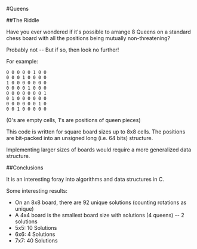 #Queens

##The Riddle

Have you ever wondered if it's possible to arrange 8 Queens on a standard chess board with all the positions being mutually non-threatening?

Probably not -- But if so, then look no further!

For example:

    0 0 0 0 0 1 0 0 
    0 0 0 1 0 0 0 0 
    1 0 0 0 0 0 0 0 
    0 0 0 0 1 0 0 0 
    0 0 0 0 0 0 0 1 
    0 1 0 0 0 0 0 0 
    0 0 0 0 0 0 1 0 
    0 0 1 0 0 0 0 0

(0's are empty cells, 1's are positions of queen pieces)

This code is written for square board sizes up to 8x8 cells. The positions are bit-packed into an unsigned long (i.e. 64 bits) structure.

Implementing larger sizes of boards would require a more generalized data structure.

##Conclusions

It is an interesting foray into algorithms and data structures in C.

Some interesting results:

* On an 8x8 board, there are 92 unique solutions (counting rotations as unique)
* A 4x4 board is the smallest board size with solutions (4 queens) -- 2 solutions
* 5x5: 10 Solutions
* 6x6:  4 Solutions
* 7x7: 40 Solutions

